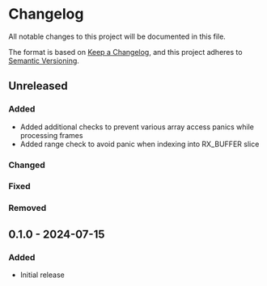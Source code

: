 # Changelog

All notable changes to this project will be documented in this file.

The format is based on [Keep a Changelog](https://keepachangelog.com/en/1.0.0/),
and this project adheres to [Semantic Versioning](https://semver.org/spec/v2.0.0.html).

## Unreleased

### Added

- Added additional checks to prevent various array access panics while processing frames
- Added range check to avoid panic when indexing into RX_BUFFER slice

### Changed

### Fixed

### Removed

## 0.1.0 - 2024-07-15

### Added

- Initial release
